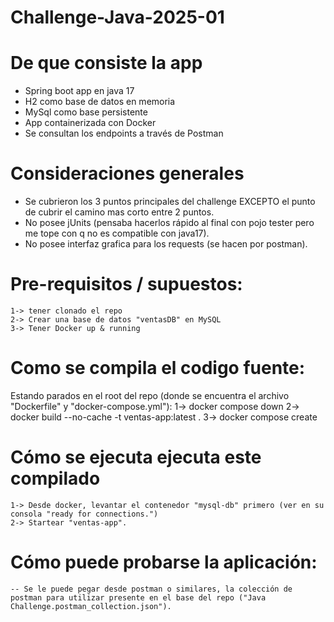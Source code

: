 # Challenge-Java-2025-01

# De que consiste la app
-	Spring boot app en java 17
-	H2 como base de datos en memoria
-	MySql como base persistente
-	App containerizada con Docker
-	Se consultan los endpoints a través de Postman

# Consideraciones generales
-	Se cubrieron los 3 puntos principales del challenge EXCEPTO el punto de cubrir el camino mas corto entre 2 puntos.
-	No posee jUnits (pensaba hacerlos rápido al final con pojo tester pero me tope con q no es compatible con java17).
-	No posee interfaz grafica para los requests (se hacen por postman).

# Pre-requisitos / supuestos:
	1-> tener clonado el repo
	2-> Crear una base de datos "ventasDB" en MySQL
	3-> Tener Docker up & running

# Como se compila el codigo fuente:
Estando parados en el root del repo (donde se encuentra el archivo "Dockerfile" y "docker-compose.yml"):
	1-> docker compose down
	2-> docker build --no-cache -t ventas-app:latest .
	3-> docker compose create

# Cómo se ejecuta ejecuta este compilado
	1-> Desde docker, levantar el contenedor "mysql-db" primero (ver en su consola "ready for connections.")
	2-> Startear "ventas-app".

# Cómo puede probarse la aplicación:
	-- Se le puede pegar desde postman o similares, la colección de postman para utilizar presente en el base del repo ("Java Challenge.postman_collection.json").